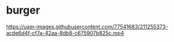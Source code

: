 # burger

https://user-images.githubusercontent.com/77541683/211255373-acde6d4f-cf7a-42aa-8db8-c675907b825c.mp4

